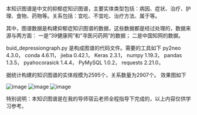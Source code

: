 本知识图谱是中文的抑郁症知识图谱，主要实体类型包括：病因、症状、治疗、护理、食物、药物等。关系包括：宜吃、不宜吃、治疗方法、属于等。

  其中，图谱数据是构建抑郁症知识图谱的数据，这些数据都是经过处理的，数据来源与两方面：
一是“39健康网”和“寻医问药网”的数据；
二是中国知网的数据。

buid_depressiongraph.py 是构成图谱的代码文件。需要的工具如下
py2neo                             4.3.0，
conda                              4.6.11，
jieba                              0.42.1，
Keras                              2.3.1，
numpy                              1.19.3，
pandas                             1.3.5，
pyahocorasick                      1.4.4，
PyMySQL                            1.0.2，
requests                           2.21.0，



据统计构建的知识图谱的实体规模为2595个，关系数量为2907个。
效果图如下

![image](https://github.com/zhangcr2018/Depression_Knowledge_Graph/assets/39765745/50fb18ce-9e91-4dd2-b013-aefd77dc563b)
![image](https://github.com/zhangcr2018/Depression_Knowledge_Graph/assets/39765745/cde25fad-babc-4838-bd9e-9c3052f88738)
![image](https://github.com/zhangcr2018/Depression_Knowledge_Graph/assets/39765745/b21a8e32-877b-45df-be54-f07c185ed21b)

特别说明：本知识图谱是在我的导师宿云老师全程指导下完成的，以上内容仅供学习参考。





